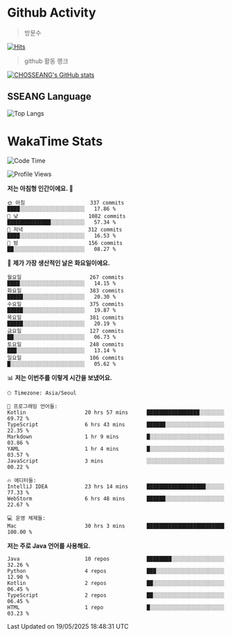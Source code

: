 <!--
**CHOSSEANG/CHOSSEANG** is a ✨ _special_ ✨ repository because its `README.md` (this file) appears on your GitHub profile.

Here are some ideas to get you started:

- 🔭 I’m currently working on ...
- 🌱 I’m currently learning ...
- 👯 I’m looking to collaborate on ...
- 🤔 I’m looking for help with ...
- 💬 Ask me about ...
- 📫 How to reach me: ...
- 😄 Pronouns: ...
- ⚡ Fun fact: ...
-->

# Github Activity
> 방문수

[![Hits](https://hits.seeyoufarm.com/api/count/incr/badge.svg?url=https%3A%2F%2Fgithub.com%2FCHOSSEANG&count_bg=%238AED3E&title_bg=%23495358&icon=electron.svg&icon_color=%23E7E7E7&title=CHOSSEANG&edge_flat=false)](https://hits.seeyoufarm.com)
> github 활동 랭크

[![CHOSSEANG's GitHub stats](https://github-readme-stats.vercel.app/api?username=CHOSSEANG)](https://github.com/CHOSSEANG/github-readme-stats)

## SSEANG Language
![Top Langs](https://github-readme-stats.vercel.app/api/top-langs/?username=CHOSSEANG&layout=compact)

# WakaTime Stats

<!--START_SECTION:waka-->
![Code Time](http://img.shields.io/badge/Code%20Time-536%20hrs%2042%20mins-blue)

![Profile Views](http://img.shields.io/badge/Profile%20Views-0-blue)

**저는 아침형 인간이에요. 🐤** 

```text
🌞 아침                     337 commits         ████░░░░░░░░░░░░░░░░░░░░░   17.86 % 
🌆 낮　                     1082 commits        ██████████████░░░░░░░░░░░   57.34 % 
🌃 저녁                     312 commits         ████░░░░░░░░░░░░░░░░░░░░░   16.53 % 
🌙 밤　                     156 commits         ██░░░░░░░░░░░░░░░░░░░░░░░   08.27 % 
```
📅 **제가 가장 생산적인 날은 화요일이에요.** 

```text
월요일                      267 commits         ████░░░░░░░░░░░░░░░░░░░░░   14.15 % 
화요일                      383 commits         █████░░░░░░░░░░░░░░░░░░░░   20.30 % 
수요일                      375 commits         █████░░░░░░░░░░░░░░░░░░░░   19.87 % 
목요일                      381 commits         █████░░░░░░░░░░░░░░░░░░░░   20.19 % 
금요일                      127 commits         ██░░░░░░░░░░░░░░░░░░░░░░░   06.73 % 
토요일                      248 commits         ███░░░░░░░░░░░░░░░░░░░░░░   13.14 % 
일요일                      106 commits         █░░░░░░░░░░░░░░░░░░░░░░░░   05.62 % 
```


📊 **저는 이번주를 이렇게 시간을 보냈어요.** 

```text
🕑︎ Timezone: Asia/Seoul

💬 프로그래밍 언어들: 
Kotlin                   20 hrs 57 mins      █████████████████░░░░░░░░   69.72 % 
TypeScript               6 hrs 43 mins       ██████░░░░░░░░░░░░░░░░░░░   22.35 % 
Markdown                 1 hr 9 mins         █░░░░░░░░░░░░░░░░░░░░░░░░   03.86 % 
YAML                     1 hr 4 mins         █░░░░░░░░░░░░░░░░░░░░░░░░   03.57 % 
JavaScript               3 mins              ░░░░░░░░░░░░░░░░░░░░░░░░░   00.22 % 

🔥 에디터들: 
IntelliJ IDEA            23 hrs 14 mins      ███████████████████░░░░░░   77.33 % 
WebStorm                 6 hrs 48 mins       ██████░░░░░░░░░░░░░░░░░░░   22.67 % 

💻 운영 체제들: 
Mac                      30 hrs 3 mins       █████████████████████████   100.00 % 
```

**저는 주로 Java 언어를 사용해요.** 

```text
Java                     10 repos            ████████░░░░░░░░░░░░░░░░░   32.26 % 
Python                   4 repos             ███░░░░░░░░░░░░░░░░░░░░░░   12.90 % 
Kotlin                   2 repos             ██░░░░░░░░░░░░░░░░░░░░░░░   06.45 % 
TypeScript               2 repos             ██░░░░░░░░░░░░░░░░░░░░░░░   06.45 % 
HTML                     1 repo              █░░░░░░░░░░░░░░░░░░░░░░░░   03.23 % 
```




 Last Updated on 19/05/2025 18:48:31 UTC
<!--END_SECTION:waka-->
